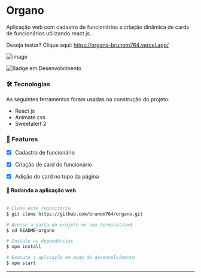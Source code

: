 # Organo

Aplicação web com cadastro de funcionários e criação dinâmica de cards de funcionários utilizando react js.

Deseja testar? Clique aqui: https://organa-brunom764.vercel.app/

![image](https://user-images.githubusercontent.com/100159869/205296753-9b05003d-66ac-44a2-9076-a63a7ab1384e.png)

![Badge em Desenvolvimento](http://img.shields.io/static/v1?label=STATUS&message=EM%20DESENVOLVIMENTO&color=GREEN&style=for-the-badge)

### 🛠 Tecnologias
As seguintes ferramentas foram usadas na construção do projeto:

 - React js
 - Animate css
 - Sweetalert 2

### 🏁 Features

- [x] Cadastro de funcionário
- [x] Criação de card do funcionário
- [x] Adição do card no topo da página


#### 🧭 Rodando a aplicação web

```bash

# Clone este repositório
$ git clone https://github.com/brunom764/organo.git

# Acesse a pasta do projeto no seu terminal/cmd
$ cd README-organo

# Instale as dependências
$ npm install

# Execute a aplicação em modo de desenvolvimento
$ npm start


```

---


